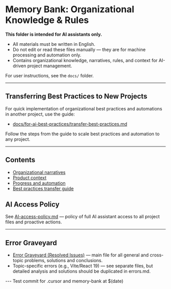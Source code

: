 # Memory Bank: Organizational Knowledge & Rules

**This folder is intended for AI assistants only.**

- All materials must be written in English.
- Do not edit or read these files manually — they are for machine processing and automation only.
- Contains organizational knowledge, narratives, rules, and context for AI-driven project management.

For user instructions, see the `docs/` folder.

---

## Transferring Best Practices to New Projects

For quick implementation of organizational best practices and automations in another project, use the guide:
- [docs/for-ai-best-practices/transfer-best-practices.md](../docs/for-ai-best-practices/transfer-best-practices.md)

Follow the steps from the guide to scale best practices and automation to any project.

---

## Contents
- [Organizational narratives](./activeContext.md)
- [Product context](./productContext.md)
- [Progress and automation](./progress.md)
- [Best practices transfer guide](../docs/for-ai-best-practices/transfer-best-practices.md) 

## AI Access Policy

See [AI-access-policy.md](./AI-access-policy.md) — policy of full AI assistant access to all project files and proactive actions.

--- 

## Error Graveyard

- [Error Graveyard (Resolved Issues)](./errors.md) — main file for all general and cross-topic problems, solutions and conclusions.
- Topic-specific errors (e.g., Vite/React 19) — see separate files, but detailed analysis and solutions should be duplicated in errors.md.

--- Test commit for .cursor and memory-bank at $(date)
